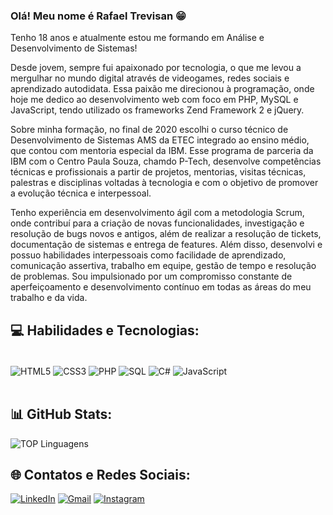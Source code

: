 
### Olá! Meu nome é Rafael Trevisan 😁

Tenho 18 anos e atualmente estou me formando em Análise e Desenvolvimento de Sistemas!

Desde jovem, sempre fui apaixonado por tecnologia, o que me levou a mergulhar no mundo digital através de videogames, redes sociais e aprendizado autodidata. Essa paixão me direcionou à programação, onde hoje me dedico ao desenvolvimento web com foco em PHP, MySQL e JavaScript, tendo utilizado os frameworks Zend Framework 2 e jQuery.

Sobre minha formação, no final de 2020 escolhi o curso técnico de Desenvolvimento de Sistemas AMS da ETEC integrado ao ensino médio, que contou com mentoria especial da IBM. Esse programa de parceria da IBM com o Centro Paula Souza, chamdo P-Tech, desenvolve competências técnicas e profissionais a partir de projetos, mentorias, visitas técnicas, palestras e disciplinas voltadas à tecnologia e com o objetivo de promover a evolução técnica e interpessoal.

Tenho experiência em desenvolvimento ágil com a metodologia Scrum, onde contribuí para a criação de novas funcionalidades, investigação e resolução de bugs novos e antigos, além de realizar a resolução de tickets, documentação de sistemas e entrega de features. Além disso, desenvolvi e possuo habilidades interpessoais como facilidade de aprendizado, comunicação assertiva, trabalho em equipe, gestão de tempo e resolução de problemas. Sou impulsionado por um compromisso constante de aperfeiçoamento e desenvolvimento contínuo em todas as áreas do meu trabalho e da vida.


## 💻 Habilidades e Tecnologias:

<div style:="display: inline_block"><br/>
    <img align="center" alt="HTML5" src="https://img.shields.io/badge/HTML5-E34F26?style=for-the-badge&logo=html5&logoColor=white"/>
    <img align="center" alt="CSS3" src="https://img.shields.io/badge/CSS3-1572B6?style=for-the-badge&logo=css3&logoColor=white"/>
    <img align="center" alt="PHP" src="https://img.shields.io/badge/PHP-777BB4?style=for-the-badge&logo=php&logoColor=white"/>
    <img align="center" alt="SQL" src="https://img.shields.io/badge/MySQL-00000F?style=for-the-badge&logo=mysql&logoColor=white"/>
    <img align="center" alt="C#" src="https://img.shields.io/badge/C%23-239120?style=for-the-badge&logo=c-sharp&logoColor=white"/>
    <img align="center" alt="JavaScript" src="https://img.shields.io/badge/JavaScript-F7DF1E?style=for-the-badge&logo=javascript&logoColor=black"/>
</div><br>


## 📊 GitHub Stats:

![TOP Linguagens](https://github-readme-stats.vercel.app/api/top-langs/?username=rafaatrevisan&layout=compact&theme=dracula)


## 🌐 Contatos e Redes Sociais:

[![LinkedIn](https://img.shields.io/badge/LinkedIn-0077B5?style=for-the-badge&logo=linkedin&logoColor=white)](https://www.linkedin.com/in/rafaelltrevisan/)
[![Gmail](https://img.shields.io/badge/Gmail-D14836?style=for-the-badge&logo=gmail&logoColor=white)](mailto:rafaatrevisann@gmail.com)
[![Instagram](https://img.shields.io/badge/Instagram-E4405F?style=for-the-badge&logo=instagram&logoColor=white)](https://www.instagram.com/rafaa.trevisan/)

